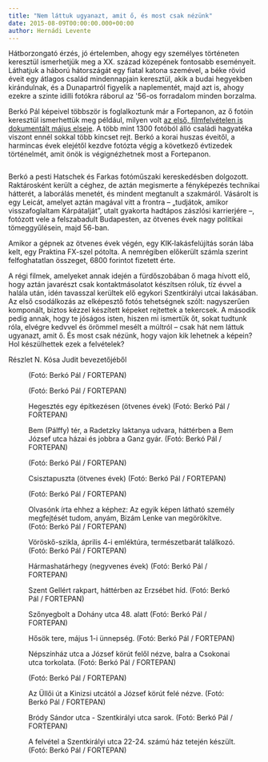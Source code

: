 ```yaml
---
title: "Nem láttuk ugyanazt, amit ő, és most csak nézünk"
date: 2015-08-09T00:00:00.000+00:00
author: Hernádi Levente
---
```


Hátborzongató érzés, jó értelemben, ahogy egy személyes történeten keresztül ismerhetjük meg a XX. század közepének fontosabb eseményeit. Láthatjuk a háború hátországát egy fiatal katona szemével, a béke rövid éveit egy átlagos család mindennapjain keresztül, akik a budai hegyekben kirándulnak, és a Dunapartról figyelik a naplementét, majd azt is, ahogy ezekre a szinte idilli fotókra ráborul az '56-os forradalom minden borzalma.

Berkó Pál képeivel többször is foglalkoztunk már a Fortepanon, az ő fotóin keresztül ismerhettük meg például, milyen volt [az első, filmfelvételen is dokumentált május elseje](http://index.hu/fortepan/2015/05/01/ilyen_volt_az_elso_szabad_majus_elseje/). A több mint 1300 fotóból álló családi hagyatéka viszont ennél sokkal több kincset rejt. Berkó a korai huszas éveitől, a harmincas évek elejétől kezdve fotózta végig a következő évtizedek történelmét, amit önök is végignézhetnek most a Fortepanon.

<figure>
<img src="/images/9027859_e28e9d42b4fd1ebb264eeea48137515c_wm.jpg" alt="" />
</figure>

Berkó a pesti Hatschek és Farkas fotóműszaki kereskedésben dolgozott. Raktárosként került a céghez, de aztán megismerte a fényképezés technikai hátterét, a laborálás menetét, és mindent megtanult a szakmáról. Vásárolt is egy Leicát, amelyet aztán magával vitt a frontra – „tudjátok, amikor visszafoglaltam Kárpátalját”, utalt gyakorta hadtápos zászlósi karrierjére –, fotózott vele a felszabadult Budapesten, az ötvenes évek nagy politikai tömeggyűlésein, majd 56-ban.

Amikor a gépnek az ötvenes évek végén, egy KIK-lakásfelújítás során lába kelt, egy Praktina FX-szel pótolta. A nemrégiben előkerült számla szerint felfoghatatlan összeget, 6800 forintot fizetett érte.

A régi filmek, amelyeket annak idején a fürdőszobában ő maga hívott elő, hogy aztán javarészt csak kontaktmásolatot készítsen róluk, tíz évvel a halála után, idén tavasszal kerültek elő egykori Szentkirályi utcai lakásában. Az első csodálkozás az elképesztő fotós tehetségnek szólt: nagyszerűen komponált, biztos kézzel készített képeket rejtettek a tekercsek. A második pedig annak, hogy te jóságos isten, hiszen mi ismertük őt, sokat tudtunk róla, elvégre kedvvel és örömmel mesélt a múltról – csak hát nem láttuk ugyanazt, amit ő. És most csak nézünk, hogy vajon kik lehetnek a képein? Hol készülhettek ezek a felvételek?

Részlet N. Kósa Judit bevezetőjéből

<figure>
<img src="/images/9027857_cfc80e56a3f3938a2e668a92b1a3ee50_wm.jpg" alt="" />
<figcaption>(Fotó: Berkó Pál / FORTEPAN)</figcaption>
</figure>

<figure>
<img src="/images/9029529_cec303eb5dde9cd67d751f2b1f530a09_wm.jpg" alt="" />
<figcaption>(Fotó: Berkó Pál / FORTEPAN)</figcaption>
</figure>

<figure>
<img src="/images/9027845_b4bd9af58da4d57307f7667cffcf7318_wm.jpg" alt="" />
<figcaption>Hegesztés egy építkezésen (ötvenes évek) (Fotó: Berkó Pál / FORTEPAN)</figcaption>
</figure>

<figure>
<img src="/images/9029527_242cc0e7b6a23c6716948fd53b6905ac_wm.jpg" alt="" />
<figcaption>Bem (Pálffy) tér, a Radetzky laktanya udvara, háttérben a Bem József utca házai és jobbra a Ganz gyár. (Fotó: Berkó Pál / FORTEPAN)</figcaption>
</figure>

<figure>
<img src="/images/9027835_d2c2c168bff2c7162908f82eb1b919ae_wm.jpg" alt="" />
<figcaption>(Fotó: Berkó Pál / FORTEPAN)</figcaption>
</figure>

<figure>
<img src="/images/9027839_f9a6dd4bc7df1db33af6a96eb18d94bf_wm.jpg" alt="" />
<figcaption>Csisztapuszta (ötvenes évek) (Fotó: Berkó Pál / FORTEPAN)</figcaption>
</figure>

<figure>
<img src="/images/9027837_4e8bd3b5030fe57024fb6edf0af8b20f_wm.jpg" alt="" />
<figcaption>(Fotó: Berkó Pál / FORTEPAN)</figcaption>
</figure>

<figure>
<img src="/images/9027841_4b8610f2cf3a9c2dac617ce7d9888f21_wm.jpg" alt="" />
<figcaption>Olvasónk írta ehhez a képhez: Az egyik képen látható személy megfejtését tudom, anyám, Bizám Lenke van megörökítve. (Fotó: Berkó Pál / FORTEPAN)</figcaption>
</figure>

<figure>
<img src="/images/9115841_55c59f8bc8c3604d04897cad3e417ac6_wm.jpg" alt="" />
<figcaption>Vöröskő-szikla, április 4-i emléktúra, természetbarát találkozó. (Fotó: Berkó Pál / FORTEPAN)</figcaption>
</figure>

<figure>
<img src="/images/9027843_3e8eef3c17366d042f028c28e6f3571c_wm.jpg" alt="" />
<figcaption>Hármashatárhegy (negyvenes évek) (Fotó: Berkó Pál / FORTEPAN)</figcaption>
</figure>

<figure>
<img src="/images/9029535_a4172a52d94667f096558d60c10a6db0_wm.jpg" alt="" />
<figcaption>Szent Gellért rakpart, háttérben az Erzsébet híd. (Fotó: Berkó Pál / FORTEPAN)</figcaption>
</figure>

<figure>
<img src="/images/9115845_2b2f75f008ea504539bd04ab83741505_wm.jpg" alt="" />
<figcaption>Szőnyegbolt a Dohány utca 48. alatt (Fotó: Berkó Pál / FORTEPAN)</figcaption>
</figure>

<figure>
<img src="/images/9029537_7bbb503f21886b21968bde5afa34906c_wm.jpg" alt="" />
<figcaption>Hősök tere, május 1-i ünnepség. (Fotó: Berkó Pál / FORTEPAN)</figcaption>
</figure>

<figure>
<img src="/images/9027825_9592732ebbe3319d41a479e5760ef904_wm.jpg" alt="" />
<figcaption>Népszínház utca a József körút felől nézve, balra a Csokonai utca torkolata. (Fotó: Berkó Pál / FORTEPAN)</figcaption>
</figure>

<figure>
<img src="/images/9029633_e96a15e4f5551390b6fb57351e8761e7_wm.jpg" alt="" />
<figcaption>(Fotó: Berkó Pál / FORTEPAN)</figcaption>
</figure>

<figure>
<img src="/images/9115837_cff0a9cd742912d9679dfd3359f98061_wm.jpg" alt="" />
<figcaption>Az Üllői út a Kinizsi utcától a József körút felé nézve. (Fotó: Berkó Pál / FORTEPAN)</figcaption>
</figure>

<figure>
<img src="/images/9027823_313f4a117345a41c2f64bb136e45aed5_wm.jpg" alt="" />
<figcaption>Bródy Sándor utca - Szentkirályi utca sarok. (Fotó: Berkó Pál / FORTEPAN)</figcaption>
</figure>

<figure>
<img src="/images/9027821_bfc780366b3bb7bbf6019b37282e5ecc_wm.jpg" alt="" />
<figcaption>A felvétel a Szentkirályi utca 22-24. számú ház tetején készült. (Fotó: Berkó Pál / FORTEPAN)</figcaption>
</figure>
